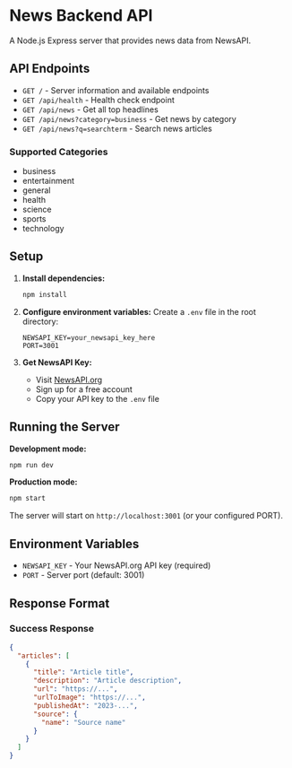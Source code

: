 # News Backend API

A Node.js Express server that provides news data from NewsAPI.

## API Endpoints

- `GET /` - Server information and available endpoints
- `GET /api/health` - Health check endpoint
- `GET /api/news` - Get all top headlines
- `GET /api/news?category=business` - Get news by category
- `GET /api/news?q=searchterm` - Search news articles

### Supported Categories

- business
- entertainment
- general
- health
- science
- sports
- technology

## Setup

1. **Install dependencies:**

   ```bash
   npm install
   ```

2. **Configure environment variables:**
   Create a `.env` file in the root directory:

   ```
   NEWSAPI_KEY=your_newsapi_key_here
   PORT=3001
   ```

3. **Get NewsAPI Key:**
   - Visit [NewsAPI.org](https://newsapi.org)
   - Sign up for a free account
   - Copy your API key to the `.env` file

## Running the Server

**Development mode:**

```bash
npm run dev
```

**Production mode:**

```bash
npm start
```

The server will start on `http://localhost:3001` (or your configured PORT).

## Environment Variables

- `NEWSAPI_KEY` - Your NewsAPI.org API key (required)
- `PORT` - Server port (default: 3001)

## Response Format

### Success Response

```json
{
  "articles": [
    {
      "title": "Article title",
      "description": "Article description",
      "url": "https://...",
      "urlToImage": "https://...",
      "publishedAt": "2023-...",
      "source": {
        "name": "Source name"
      }
    }
  ]
}
```
